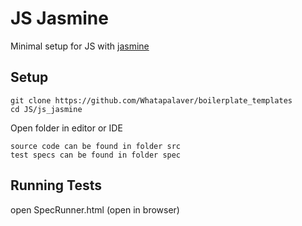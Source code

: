 # JS Jasmine

Minimal setup for JS with [jasmine](http://jasmine.github.io/)

## Setup

    git clone https://github.com/Whatapalaver/boilerplate_templates
    cd JS/js_jasmine

Open folder in editor or IDE

    source code can be found in folder src
    test specs can be found in folder spec

## Running Tests

open  SpecRunner.html (open in browser)

